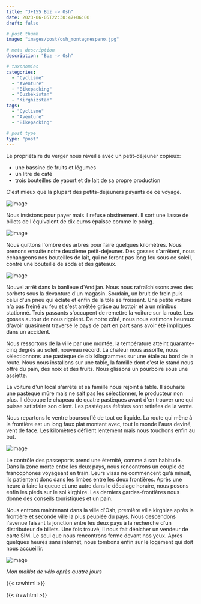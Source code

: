 ```yaml
---
title: "J+155 Boz -> Osh"
date: 2023-06-05T22:30:47+06:00
draft: false

# post thumb
image: "images/post/osh_montagnespano.jpg"

# meta description
description: "Boz -> Osh"

# taxonomies
categories:
  - "Cyclisme" 
  - "Aventure" 
  - "Bikepacking"
  - "Ouzbékistan" 
  - "Kirghizstan" 
tags:
  - "Cyclisme" 
  - "Aventure" 
  - "Bikepacking" 

# post type
type: "post"
---
```


Le propriétaire du verger nous réveille avec un petit-déjeuner copieux:
- une bassine de fruits et légumes 
- un litre de café 
- trois bouteilles de yaourt et de lait de sa propre production 

C'est mieux que la plupart des petits-déjeuners payants de ce voyage. 

![image](../../images/post/osh_cafe.png)

Nous insistons pour payer mais il refuse obstinément. Il sort une liasse de billets de l'équivalent de dix euros épaisse comme le poing.

![image](../../images/post/osh_camp.jpg)

Nous quittons l'ombre des arbres pour faire quelques kilomètres. Nous prenons ensuite notre deuxième petit-déjeuner. Des gosses s'arrêtent, nous échangeons nos bouteilles de lait, qui ne feront pas long feu sous ce soleil, contre une bouteille de soda et des gâteaux. 

![image](../../images/post/osh_ben.jpg)

Nouvel arrêt dans la banlieue d'Andijan. Nous nous rafraîchissons avec des sorbets sous la devanture d'un magasin. Soudain, un bruit de frein puis celui d'un pneu qui éclate et enfin de la tôle se froissant. Une petite voiture n'a pas freiné au feu et s'est arrêtée grâce au trottoir et à un minibus stationné. Trois passants s'occupent de remettre la voiture sur la route. Les gosses autour de nous rigolent. De notre côté, nous nous estimons heureux d'avoir quasiment traversé le pays de part en part sans avoir été impliqués dans un accident. 

Nous ressortons de la ville par une montée, la température atteint quarante-cinq degrés au soleil, nouveau record. La chaleur nous assoiffe, nous sélectionnons une pastèque de dix kilogrammes sur une étale au bord de la route. Nous nous installons sur une table, la famille dont c'est le stand nous offre du pain, des noix et des fruits. Nous glissons un pourboire sous une assiette. 

La voiture d'un local s'arrête et sa famille nous rejoint à table. Il souhaite une pastèque mûre mais ne sait pas les sélectionner, le producteur non plus. Il découpe le chapeau de quatre pastèques avant d'en trouver une qui puisse satisfaire son client. Les pastèques étêtées sont retirées de la vente. 

Nous repartons le ventre boursouflé de tout ce liquide. La route qui mène à la frontière est un long faux plat montant avec, tout le monde l'aura deviné, vent de face. Les kilomètres défilent lentement mais nous touchons enfin au but. 

![image](../../images/post/osh_montagnesportrait.jpg)

Le contrôle des passeports prend une éternité, comme à son habitude. Dans la zone morte entre les deux pays, nous rencontrons un couple de francophones voyageant en train. Leurs visas ne commencent qu'à minuit, ils patientent donc dans les limbes entre les deux frontières. Après une heure à faire la queue et une autre dans le décalage horaire, nous posons enfin les pieds sur le sol kirghize. Les derniers gardes-frontières nous donne des conseils touristiques et un pain. 

Nous entrons maintenant dans la ville d'Osh, première ville kirghize après la frontière et seconde ville la plus peuplée du pays. Nous descendons l'avenue faisant la jonction entre les deux pays à la recherche d'un distributeur de billets. Une fois trouvé, il nous fait dénicher un vendeur de carte SIM. Le seul que nous rencontrons ferme devant nos yeux. Après quelques heures sans internet, nous tombons enfin sur le logement qui doit nous accueillir. 

![image](../../images/post/osh_pedaled.jpg)

_Mon maillot de vélo après quatre jours_

{{< rawhtml >}} 
<div class="strava-embed-placeholder" data-embed-type="activity" data-embed-id="9211791797"></div><script src="https://strava-embeds.com/embed.js"></script>
{{< /rawhtml >}} 
